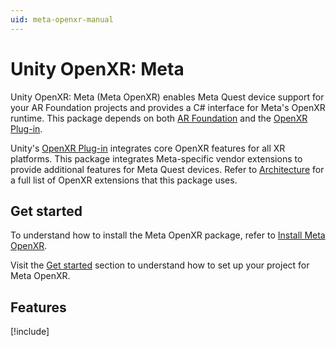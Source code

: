 ```yaml
---
uid: meta-openxr-manual
---
```

# Unity OpenXR: Meta

Unity OpenXR: Meta (Meta OpenXR) enables Meta Quest device support for your AR Foundation projects and provides a C# interface for Meta's OpenXR runtime. This package depends on both [AR Foundation](https://docs.unity3d.com/Packages/com.unity.xr.arfoundation@6.0) and the [OpenXR Plug-in](https://docs.unity3d.com/Packages/com.unity.xr.openxr@1.10).

Unity's [OpenXR Plug-in](https://docs.unity3d.com/Packages/com.unity.xr.openxr@1.10) integrates core OpenXR features for all XR platforms. This package integrates Meta-specific vendor extensions to provide additional features for Meta Quest devices. Refer to [Architecture](xref:meta-openxr-architecture) for a full list of OpenXR extensions that this package uses.

## Get started

To understand how to install the Meta OpenXR package, refer to [Install Meta OpenXR](xref:meta-openxr-install).

Visit the [Get started](xref:meta-openxr-get-started) section to understand how to set up your project for Meta OpenXR.

## Features

[!include[](snippets/features-table.md)]
